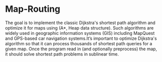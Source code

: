 Map-Routing
===========

The goal is to implement the classic Dijkstra's shortest path  algorithm and optimize it for maps using (A*, Heap data structure). Such algorithms are widely used in  geographic information systems (GIS) including MapQuest and  GPS-based car navigation systems.It’s important to optimize Dijkstra's algorithm so  that it can  process thousands of shortest path queries for a given map. Once the  program read in (and  optionally preprocess) the map, it should solve shortest path problems in sublinear time.
